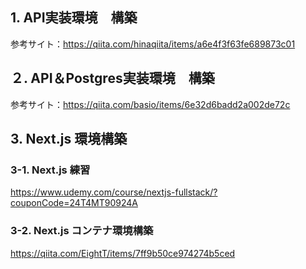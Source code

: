 ## 1. API実装環境　構築
参考サイト：https://qiita.com/hinaqiita/items/a6e4f3f63fe689873c01

## ２. API＆Postgres実装環境　構築
参考サイト：https://qiita.com/basio/items/6e32d6badd2a002de72c

## 3. Next.js 環境構築
### 3-1. Next.js 練習
https://www.udemy.com/course/nextjs-fullstack/?couponCode=24T4MT90924A
### 3-2. Next.js コンテナ環境構築
https://qiita.com/EightT/items/7ff9b50ce974274b5ced


